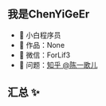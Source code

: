 ## 我是ChenYiGeEr

- 🏬 小白程序员
- 🏡 作品：None
- 💬 微信：ForLif3
- 🤔 问题：<a href="https://www.zhihu.com/people/chen-yige-er" target="_blank">知乎 @陈一歌儿</a>

## 汇总 ✨
